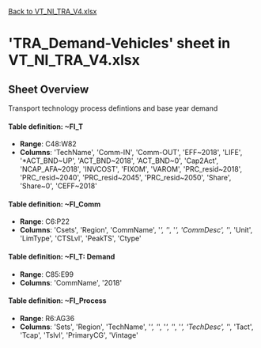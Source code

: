 [Back to VT_NI_TRA_V4.xlsx](README.md)

# 'TRA_Demand-Vehicles' sheet in VT_NI_TRA_V4.xlsx

## Sheet Overview

Transport technology process defintions and base year demand

#### Table definition: ~FI_T
- **Range**: C48:W82
- **Columns**: 'TechName', 'Comm-IN', 'Comm-OUT', 'EFF\~2018', 'LIFE', '*ACT_BND\~UP', 'ACT_BND\~2018', 'ACT_BND\~0', 'Cap2Act', 'NCAP_AFA\~2018', 'INVCOST', 'FIXOM', 'VAROM', 'PRC_resid\~2018', 'PRC_resid\~2040', 'PRC_resid\~2045', 'PRC_resid\~2050', 'Share', 'Share\~0', 'CEFF\~2018'

#### Table definition: ~FI_Comm
- **Range**: C6:P22
- **Columns**: 'Csets', 'Region', 'CommName', '*', '*', '*', 'CommDesc', '*', 'Unit', 'LimType', 'CTSLvl', 'PeakTS', 'Ctype'

#### Table definition: ~FI_T: Demand
- **Range**: C85:E99
- **Columns**: 'CommName', '2018'

#### Table definition: ~FI_Process
- **Range**: R6:AG36
- **Columns**: 'Sets', 'Region', 'TechName', '*', '*', '*', '*', '*', 'TechDesc', '*', 'Tact', 'Tcap', 'Tslvl', 'PrimaryCG', 'Vintage'

